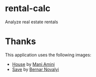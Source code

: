 # rental-calc
Analyze real estate rentals


# Thanks

This application uses the following images:
- [House](https://thenounproject.com/term/house/41030/) by
[Mani Amini](https://thenounproject.com/man1/)
- [Save](https://thenounproject.com/term/save/716011) by [Bernar Novalyi](https://thenounproject.com/bernar.novalyi)
